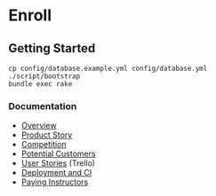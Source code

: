 Enroll
======

## Getting Started

    cp config/database.example.yml config/database.yml
    ./script/bootstrap
    bundle exec rake

### Documentation

- [Overview](https://github.com/enroll/enroll/blob/master/docs/overview.md)
- [Product Story](https://github.com/enroll/enroll/blob/master/docs/features.md)
- [Competition](https://github.com/enroll/enroll/blob/master/docs/competition.md)
- [Potential Customers](https://github.com/enroll/enroll/blob/master/docs/customers.md)
- [User Stories](https://trello.com/b/vKPGr2jm/enroll-io-wip) (Trello)
- [Deployment and CI](https://github.com/enroll/enroll/blob/master/docs/deployment.md)
- [Paying Instructors](https://github.com/enroll/enroll/blob/master/docs/paying_instructors.md)
